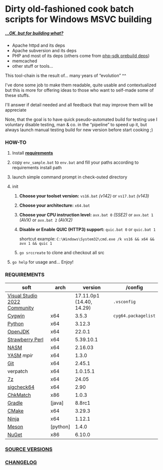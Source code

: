 # Dirty old-fashioned cook batch scripts for Windows MSVC building

##### *[...OK, but for building what?](./SRC_VERSION.md)*

- Apache httpd and its deps
- Apache subversion and its deps
- PHP and most of its deps (others come from [php-sdk prebuild deps](https://windows.php.net/downloadS/php-sdk/deps/))
- memcached
- other stuff or tools...

This tool-chain is the result of... many years of “evolution” ^^

I've done some job to make them readable, quite usable and contextualized but this is more for offering ideas to those who want to self-made some of these stuffs.

I'll answer if detail needed and all feedback that may improve them will be appreciate

Note, that the goal is to have quick pseudo-automated build for testing use I voluntary disable testing, man & co. in the “pipeline” to speed up it, but always launch manual testing build for new version before start cooking ;)

### HOW-TO

1. Install **[requirements](#requirements)**

2. copy `env_sample.bat` to `env.bat` and fill your paths according to requirements install path

3. launch simple command prompt in check-outed directory

4. init
   1. **Choose your toolset version:** `vs16.bat` _(v142)_ or `vs17.bat` _(v143)_

   2. **Choose your architecture:** `x64.bat`

   3. **Choose your CPU instruction level:** `avx.bat 0` _(SSE2)_ or `avx.bat 1` _(AVX)_ or `avx.bat 2` _(AVX2)_

   3. **Disable or Enable QUIC (HTTP3) support:** `quic.bat 0` or `quic.bat 1` 

      shortcut example: `C:\Windows\System32\cmd.exe /k vs16 && x64 && avx 1 && quic 1`

   4. `go srccreate` to clone and checkout all src
   
5. `go help` for usage and... Enjoy!

### REQUIREMENTS

| soft                                                         | arch | version    | /config             |
| ------------------------------------------------------------ | ---- | -------------- | ------------------- |
| [Visual Studio 2022 Community](https://visualstudio.microsoft.com/fr/thank-you-downloading-visual-studio/?sku=Community&rel=16) |      | 17.11.0p1 (14.40, 14.29) | `.vsconfig`         |
| [Cygwin](https://cygwin.com/install.html)                    | x64  | 3.5.3 | `cyg64.packagelist` |
| [Python](https://www.python.org/downloads/)                  | x64  | 3.12.3 |                     |
| [OpenJDK](https://jdk.java.net/22/)                 | x64  | 22.0.1 |                     |
| [Strawberry Perl](https://github.com/StrawberryPerl/Perl-Dist-Strawberry/releases) | x64  | 5.39.10.1 |                     |
| [NASM](https://www.nasm.us/pub/nasm/releasebuilds/?C=M;O=D) | x64  | 2.16.03 |                     |
| [YASM](https://yasm.tortall.net/Download.html) _mpir_ | x64 | 1.3.0 | |
| [Git](https://git-scm.com/download/win)                      | x64  | 2.45.1 |                     |
| verpatch                                                     | x64  | 1.0.15.1       |                     |
| [7z](https://www.7-zip.org/download.html)                    | x64  | 24.05 |                     |
| [sigcheck64](https://docs.microsoft.com/en-us/sysinternals/downloads/sigcheck) | x64  | 2.90       |                     |
| [ChkMatch](https://web.archive.org/web/20210205095232/https://www.debuginfo.com/tools/chkmatch.html) | x86 | 1.0.3          |                     |
| [Gradle](https://services.gradle.org/distributions/) | [java] | 8.8rc1 | |
| [CMake](https://cmake.org/download/) | x64 | 3.29.3 | |
| [Ninja](https://github.com/ninja-build/ninja/releases) | x64 | 1.12.1 | |
| [Meson](https://github.com/mesonbuild/meson/releases) | [python] | 1.4.0 | |
| [NuGet](https://www.nuget.org/downloads) | x86 | 6.10.0 | |

### [SOURCE VERSIONS](./SRC_VERSION.md)
### [CHANGELOG](./changelog.md)